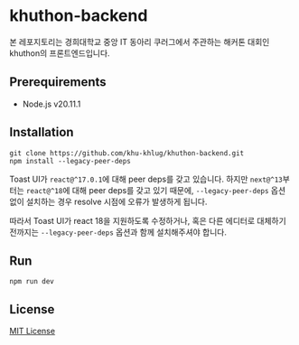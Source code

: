 # khuthon-backend

본 레포지토리는 경희대학교 중앙 IT 동아리 쿠러그에서 주관하는 해커톤 대회인 khuthon의 프론트엔드입니다.

## Prerequirements

- Node.js v20.11.1

## Installation

```shell
git clone https://github.com/khu-khlug/khuthon-backend.git
npm install --legacy-peer-deps
```

Toast UI가 `react@^17.0.1`에 대해 peer deps를 갖고 있습니다. 하지만 `next@^13`부터는 `react@^18`에 대해 peer deps를 갖고 있기 때문에, `--legacy-peer-deps` 옵션 없이 설치하는 경우 resolve 시점에 오류가 발생하게 됩니다.

따라서 Toast UI가 react 18을 지원하도록 수정하거나, 혹은 다른 에디터로 대체하기 전까지는 `--legacy-peer-deps` 옵션과 함께 설치해주셔야 합니다.

## Run

```shell
npm run dev
```

## License

[MIT License](LICENSE)
